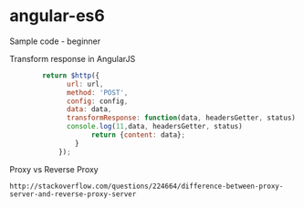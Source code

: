 # angular-es6
Sample code - beginner

Transform response in AngularJS
```javascript
		return $http({
			  url: url,
			  method: 'POST',
			  config: config,
			  data: data,
			  transformResponse: function(data, headersGetter, status) {
			  console.log(11,data, headersGetter, status)
					return {content: data};
				}
			});
```

Proxy vs Reverse Proxy
```
http://stackoverflow.com/questions/224664/difference-between-proxy-server-and-reverse-proxy-server
```
